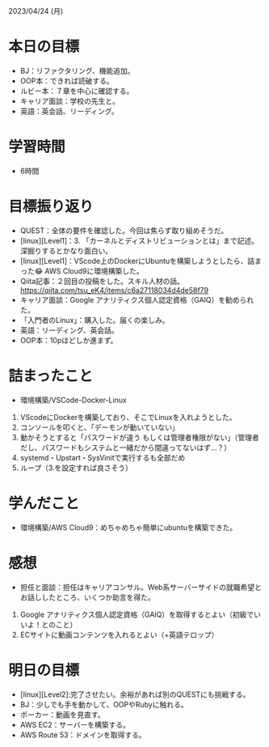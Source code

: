 2023/04/24 (月)

# 本日の目標

- BJ：リファクタリング、機能追加。
- OOP本：できれば読破する。
- ルビー本：７章を中心に確認する。
- キャリア面談：学校の先生と。
- 英語：英会話、リーディング。

# 学習時間

- 6時間

# 目標振り返り

- QUEST：全体の要件を確認した。今回は焦らず取り組めそうだ。
- [linux][Level1]：3. 「カーネルとディストリビューションとは」まで記述。深掘りするとかなり面白い。
- [linux][Level1]：VScode上のDockerにUbuntuを構築しようとしたら、詰まった😂 AWS Cloud9に環境構築した。
- Qiita記事：２回目の投稿をした。スキル人材の話。
  https://qiita.com/tsu_eK4/items/c6a27118034d4de58f79
- キャリア面談：Google アナリティクス個人認定資格（GAIQ）を勧められた。
- 「入門者のLinux」：購入した。届くの楽しみ。
- 英語：リーディング、英会話。
- OOP本：10pほどしか進まず。

# 詰まったこと

- 環境構築/VSCode-Docker-Linux
1. VScodeにDockerを構築しており、そこでLinuxを入れようとした。
2. コンソールを叩くと、「デーモンが動いていない」
3. 動かそうとすると「パスワードが違う もしくは管理者権限がない」（管理者だし、パスワードもシステムと一緒だから間違ってないはず...？）
4. systemd・Upstart・SysVinitで実行するも全部だめ
5. ループ（3.を設定すれば良さそう）

# 学んだこと

- 環境構築/AWS Cloud9：めちゃめちゃ簡単にubuntuを構築できた。

# 感想

- 担任と面談：担任はキャリアコンサル。Web系サーバーサイドの就職希望とお話ししたところ、いくつか助言を得た。
1. Google アナリティクス個人認定資格（GAIQ）を取得するとよい（初級でいいよ！とのこと）
2. ECサイトに動画コンテンツを入れるとよい（+英語テロップ）

# 明日の目標
- [linux][Level2]:完了させたい。余裕があれば別のQUESTにも挑戦する。
- BJ：少しでも手を動かして、OOPやRubyに触れる。
- ポーカー：動画を見直す。
- AWS EC2：サーバーを構築する。
- AWS Route 53：ドメインを取得する。
